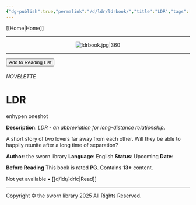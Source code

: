 ```yaml
---
{"dg-publish":true,"permalink":"/d/ldr/ldrbook/","title":"LDR","tags":["book"]}
---
```


[[Home\|Home]]

***
<div style="text-align:center;">

![ldrbook.jpg|360](/img/user/d/ldr/ldrbook.jpg)

</div>

***
<button id="library-toggle" class="squared-button" onclick="toggleLibrary()">Add to Reading List</button>
###### NOVELETTE
# LDR
<div class="fake-button-container">
  <span class="fake-button">enhypen</span>
  <span class="fake-button">oneshot</span>
</div>

**Description**:
*LDR - an abbreviation for long-distance relationship.*

A short story of two lovers far away from each other. Will they be able to happily reunite after a long time of separation?

**Author**: the sworn library
**Language**: English
**Status**: Upcoming
**Date**:

**Before Reading**
This book is rated **PG**.
Contains **13+** content.

Not yet available • [[d/ldr/ldrlc\|Read]]

***

Copyright © the sworn library 2025
All Rights Reserved.

<script src="https://starryxoxo.github.io/treeajmgar/src/helpers/imagelist.js"></script>
<script src="https://starryxoxo.github.io/treeajmgar/src/helpers/list.js"></script>

